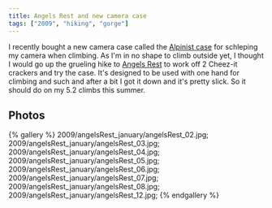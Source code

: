 ```yaml
---
title: Angels Rest and new camera case
tags: ["2009", "hiking", "gorge"]
---
```

I recently bought a new camera case called the <a href="https://www.climbing.com/news/free-hand/">Alpinist case</a> for schleping my camera when climbing.  As I'm in no shape to climb outside yet, I thought I would go up the grueling hike to <a href="http://nwhiker.com/CGNSAHike07.html">Angels Rest</a> to work off 2 Cheez-it crackers and try the case.  It's designed to be used with one hand for climbing and such and after a bit I got it down and it's pretty slick.  So it should do on my 5.2 climbs this summer.

## Photos 

{% gallery %} 
2009/angelsRest_january/angelsRest_02.jpg;
2009/angelsRest_january/angelsRest_03.jpg;
2009/angelsRest_january/angelsRest_04.jpg;
2009/angelsRest_january/angelsRest_05.jpg;
2009/angelsRest_january/angelsRest_06.jpg;
2009/angelsRest_january/angelsRest_07.jpg;
2009/angelsRest_january/angelsRest_08.jpg;
2009/angelsRest_january/angelsRest_12.jpg;
{% endgallery %}
